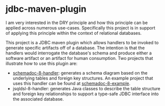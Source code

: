 # jdbc-maven-plugin

I am very interested in the DRY principle and how this principle can be applied across numerous use-cases.  Specifically this project is in support of applying this principle within the context of relational databases.

This project is a JDBC maven plugin which allows handlers to be invoked to generate specific artifacts off of a database.  The intention is that the handlers would interrogate the database's schema and produce either a software artifact or an artifact for human consumption.  Two projects that illustrate how to use this plugin are:
 
- [schemadoc-8-handler](https://github.com/graeme-lockley/schemadoc-8-handler): generates a schema diagram based on the underlying tables and foreign key structures.  An example project that uses this handler can be found at [schemadoc-8-example](https://github.com/graeme-lockley/schemadoc-8-example).
- jsqldsl-8-handler: generates Java classes to describe the table structure and foreign key relationships to support a type-safe JDBC interface into the associated database.

